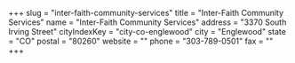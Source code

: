 +++
slug = "inter-faith-community-services"
title = "Inter-Faith Community Services"
name = "Inter-Faith Community Services"
address = "3370 South Irving Street"
cityIndexKey = "city-co-englewood"
city = "Englewood"
state = "CO"
postal = "80260"
website = ""
phone = "303-789-0501"
fax = ""
+++
